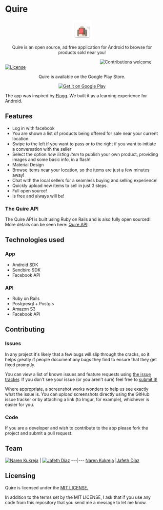 # Quire
<p align="center"><img width=12.5% src="app/src/main/res/mipmap-xxxhdpi/ic_launcher.png"></p>
<p align="center">Quire is an open source, ad free application for Android to browse for products sold near you!</p>

&nbsp;&nbsp;&nbsp;&nbsp;&nbsp;&nbsp;&nbsp;&nbsp;&nbsp;&nbsp;&nbsp;&nbsp;&nbsp;&nbsp;&nbsp;&nbsp;&nbsp;&nbsp;&nbsp;&nbsp;&nbsp;&nbsp;&nbsp;&nbsp;&nbsp;&nbsp;&nbsp;&nbsp;&nbsp;&nbsp;&nbsp;&nbsp;&nbsp;&nbsp;&nbsp;&nbsp;&nbsp;&nbsp;&nbsp;&nbsp;&nbsp;&nbsp;&nbsp;&nbsp;&nbsp;&nbsp;&nbsp;&nbsp;&nbsp;&nbsp;&nbsp;&nbsp;&nbsp;&nbsp;&nbsp;&nbsp;&nbsp;&nbsp;&nbsp;&nbsp;&nbsp;&nbsp;&nbsp;&nbsp;&nbsp;&nbsp;&nbsp;&nbsp;&nbsp;&nbsp;&nbsp;&nbsp;&nbsp;&nbsp;&nbsp;&nbsp;&nbsp;&nbsp;
![Contributions welcome](https://img.shields.io/badge/contributions-welcome-orange.svg)
[![License](https://img.shields.io/badge/license-MIT-blue.svg)](https://opensource.org/licenses/MIT)

<p align="center">Quire is available on the Google Play Store.</p>

<p align="center"><a href="https://play.google.com/store/apps/details?id=com.naren.quire">
    <img alt="Get it on Google Play"
        height="80"
        src="https://play.google.com/intl/en_us/badges/images/generic/en_badge_web_generic.png" />
</a></p>

The app was inspired by [Flogg](https://flogg.com/). We built it as a learning experience for Android.

## Features
- Log in with facebook
- You are shown a list of products being offered for sale near your current location.
- Swipe to the left if you want to pass or to the right if you want to initiate a conversation with the seller
- Select the option *new listing item* to publish your own product, providing images and some basic info, in a flash!
- Material Design
- Browse items near your location, so the items are just a few minutes away! 
- Chat with the local sellers for a seamless buying and selling experience!
- Quickly upload new items to sell in just 3 steps.
- Full open source!
- Is free and always will be!

### The Quire API

The Quire API is built using Ruby on Rails and is also fully open sourced!
More details can be seen here: [Quire API](
https://github.com/JafethDC/quire-api). 

## Technologies used

### App

- Android SDK
- Sendbird SDK
- Facebook API

### API

- Ruby on Rails
- Postgresql + Postgis
- Amazon S3
- Facebook API

## Contributing

### Issues

In any project it's likely that a few bugs will slip through the cracks, so it
helps greatly if people document any bugs they find to ensure that they get
fixed promptly.

You can view a list of known issues and feature requests using [the issue tracker](
https://github.com/narenkukreja/quire/issues). If you don't see your issue (or you
aren't sure) feel free to [submit it!](https://github.com/narenkukreja/quire/issues)

Where appropriate, a screenshot works wonders to help us see exactly what the
issue is. You can upload screenshots directly using the GitHub issue tracker or
by attaching a link (to Imgur, for example), whichever is easier for you.

### Code

If you are a developer and wish to contribute to the app please fork the project
and submit a pull request.

## Team

[![Naren Kukreja](https://avatars2.githubusercontent.com/u/10284862?v=3&s=144)](https://github.com/narenkukreja)  | 
[![Jafeth Díaz](https://avatars1.githubusercontent.com/u/7109853?v=3&s=144)](https://github.com/JafethDC)
---|---
[Naren Kukreja](https://github.com/narenkukreja) |[Jafeth Díaz](https://github.com/JafethDC)

## Licensing

Quire is licensed under the [MIT LICENSE.](LICENSE)

In addition to the terms set by the MIT LICENSE, I ask that if you use
any code from this repository that you send me a message to let me know.
